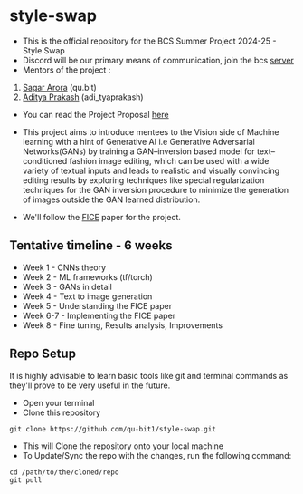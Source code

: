 # style-swap

- This is the official repository for the BCS Summer Project 2024-25 - Style Swap
- Discord will be our primary means of communication, join the bcs [server](https://discord.gg/zZQbZcu29f)
- Mentors of the project :
1. [Sagar Arora](https://github.com/qu-bit1) (qu.bit)
2. [Aditya Prakash](https://github.com/Aditya-Prakash04) (adi_tyaprakash)

- You can read the Project Proposal [here](https://drive.google.com/file/d/1BhiIiguL7nwavbcgN1AwvRUS4OU4ErK8/view?usp=sharing)

- This project aims to introduce mentees to the Vision side of Machine learning with a hint of Generative AI i.e Generative Adversarial Networks(GANs) by training a GAN–inversion based model for text–conditioned fashion image editing, which can be used with a wide variety of textual inputs and leads to realistic and visually convincing editing results by exploring techniques like special regularization techniques for the GAN inversion procedure to minimize the generation of images outside the GAN learned distribution.
- We'll follow the [FICE](https://arxiv.org/abs/2301.02110) paper for the project.

## Tentative timeline - 6 weeks

- Week 1 - CNNs theory
- Week 2 - ML frameworks (tf/torch)
- Week 3 - GANs in detail
- Week 4 - Text to image generation
- Week 5 - Understanding the FICE paper
- Week 6-7 - Implementing the FICE paper
- Week 8 - Fine tuning, Results analysis, Improvements


## Repo Setup 

It is highly advisable to learn basic tools like git and terminal commands as they'll prove to be very useful in the future.

- Open your terminal
- Clone this repository 
```
git clone https://github.com/qu-bit1/style-swap.git
```

- This will Clone the repository onto your local machine
- To Update/Sync the repo with the changes, run the following command:

```
cd /path/to/the/cloned/repo
git pull 
```


